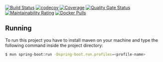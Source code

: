 [![Build Status](https://travis-ci.com/mainapi/dashboard.svg?branch=master)](https://travis-ci.com/mainapi/dashboard)
[![codecov](https://codecov.io/gh/mainapi/dashboard/branch/master/graph/badge.svg?token=3C7QKKRJCB)](https://codecov.io/gh/mainapi/dashboard)
[![Coverage](https://sonarcloud.io/api/project_badges/measure?project=xyz.mainapi%3Adashboard&metric=coverage)](https://sonarcloud.io/dashboard?id=xyz.mainapi%3Adashboard)
[![Quality Gate Status](https://sonarcloud.io/api/project_badges/measure?project=xyz.mainapi%3Adashboard&metric=alert_status)](https://sonarcloud.io/dashboard?id=xyz.mainapi%3Adashboard)
[![Maintainability Rating](https://sonarcloud.io/api/project_badges/measure?project=xyz.mainapi%3Adashboard&metric=sqale_rating)](https://sonarcloud.io/dashboard?id=xyz.mainapi%3Adashboard)
[![Docker Pulls](https://img.shields.io/docker/pulls/mainapi/dashboard)](https://hub.docker.com/r/mainapi/dashboard)


## Running
To run this project you have to install maven on your machine and type the following command inside the project directory:
```bash
$ mvn spring-boot:run -Dspring-boot.run.profiles=<profile-name>
```

